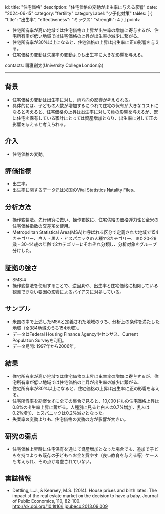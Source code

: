 id: 
title: "住宅価格"
description: "住宅価格の変動が出生率に与える影響"
date: "2024-06-15"
category: "fertility"
categoryLabel: "少子化対策"
tables: 
  [
    {
      "title": "出生率",
      "effectiveness": "ミックス"
      "strength": 4
    }
  ]
points: 
  - 住宅所有率が高い地域では住宅価格の上昇が出生率の増加に寄与するが、住宅所有率が低い地域では住宅価格の上昇が出生率の減少に繋がる。
  - 住宅所有率が30%以上になると、住宅価格の上昇は出生率に正の影響を与える。
  - 住宅価格の変動は失業率の変動よりも出生率に大きな影響を与える。

contacts: 禰寝創太(University College London卒) <!-- 所属先非公開希望のためこのように記載  -->

---

## 背景
- 住宅価格の変動は出生率に対し、両方向の影響が考えられる。
- 具体的には、子どもの人数が増加するにつれて住宅の保有が大きなコストになると考えると、住宅価格の上昇は出生率に対して負の影響を与えるが、既に住宅を保有している家計にとっては資産増加となり、出生率に対して正の影響を与えると考えられる。


## 介入
- 住宅価格の変動。

## 評価指標
- 出生率。
- 出生率に関するデータ元は米国のVital Statistics Natality Files。

## 分析方法
- 操作変数法。先行研究に倣い、操作変数に、住宅供給の価格弾力性と全米の住宅価格指数の交差項を使用。
- Metropolitan Statistical Area(MSA)と呼ばれる区分で定義された地域で154カテゴリー、白人・黒人・ヒスパニックの人種で3カテゴリー、また20-29歳・30-44歳の年齢で2カテゴリーにそれぞれ分類し、分析対象をグループ分けした。

## 証拠の強さ
- SMS:4
- 操作変数法を使用することで、逆因果や、出生率と住宅価格に相関している観測できない要因の影響によるバイアスに対処している。



## サンプル
- 米国の中で上述したMSAと定義された地域のうち、分析上の条件を満たした地域（全384地域のうち154地域）。
- データはFederal Housing Finance Agencyやセンサス、Current Population Surveyを利用。
- データ期間: 1997年から2006年。


## 結果
- 住宅所有率が高い地域では住宅価格の上昇は出生率の増加に寄与するが、住宅所有率が低い地域では住宅価格の上昇が出生率の減少に繋がる。
- 住宅所有率が30%以上になると、住宅価格の上昇は出生率に正の影響を与える。
- 住宅所有率を勘案せずに全ての集合で見ると、10,000ドルの住宅価格上昇は0.8%の出生率上昇に繋がる。人種別に見ると白人は0.7%増加、黒人は0.2%増加、ヒスパニックは0.2%減少となった。
- 失業率の変動よりも、住宅価格の変動の方が影響が大きい。

## 研究の弱点
- 住宅価格上昇時に住宅保有を通じて資産増加となった場合でも、追加で子どもを持つよりも既存の子どもへお金を費やす（良い教育を与える等）ケースも考えられ、その点が考慮されていない。


## 書誌情報
- Dettling, L.J., & Kearney, M.S. (2014). House prices and birth rates: The impact of the real estate market on the decision to have a baby. Journal of Public Economics, 110, 82-100.
http://dx.doi.org/10.1016/j.jpubeco.2013.09.009
